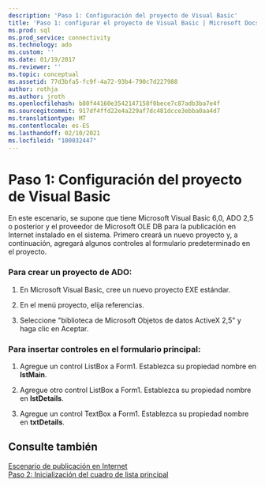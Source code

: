```yaml
---
description: 'Paso 1: Configuración del proyecto de Visual Basic'
title: 'Paso 1: configurar el proyecto de Visual Basic | Microsoft Docs'
ms.prod: sql
ms.prod_service: connectivity
ms.technology: ado
ms.custom: ''
ms.date: 01/19/2017
ms.reviewer: ''
ms.topic: conceptual
ms.assetid: 77d3bfa5-fc9f-4a72-93b4-790c7d227988
author: rothja
ms.author: jroth
ms.openlocfilehash: b80f44160e3542147158f0bece7c87adb3ba7e4f
ms.sourcegitcommit: 917df4ffd22e4a229af7dc481dcce3ebba0aa4d7
ms.translationtype: MT
ms.contentlocale: es-ES
ms.lasthandoff: 02/10/2021
ms.locfileid: "100032447"
---
```

# <a name="step-1-set-up-the-visual-basic-project"></a>Paso 1: Configuración del proyecto de Visual Basic
En este escenario, se supone que tiene Microsoft Visual Basic 6,0, ADO 2,5 o posterior y el proveedor de Microsoft OLE DB para la publicación en Internet instalado en el sistema. Primero creará un nuevo proyecto y, a continuación, agregará algunos controles al formulario predeterminado en el proyecto.  
  
### <a name="to-create-an-ado-project"></a>Para crear un proyecto de ADO:  
  
1.  En Microsoft Visual Basic, cree un nuevo proyecto EXE estándar.  
  
2.  En el menú proyecto, elija referencias.  
  
3.  Seleccione "biblioteca de Microsoft Objetos de datos ActiveX 2,5" y haga clic en Aceptar.  
  
### <a name="to-insert-controls-on-the-main-form"></a>Para insertar controles en el formulario principal:  
  
1.  Agregue un control ListBox a Form1. Establezca su propiedad nombre en **lstMain**.  
  
2.  Agregue otro control ListBox a Form1. Establezca su propiedad nombre en **lstDetails**.  
  
3.  Agregue un control TextBox a Form1. Establezca su propiedad nombre en **txtDetails**.  
  
## <a name="see-also"></a>Consulte también  
 [Escenario de publicación en Internet](../../../ado/guide/data/internet-publishing-scenario.md)   
 [Paso 2: Inicialización del cuadro de lista principal](../../../ado/guide/data/step-2-initialize-the-main-list-box.md)
